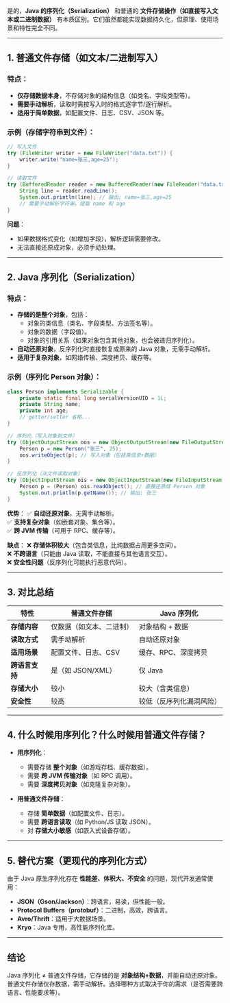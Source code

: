 是的，**Java 的序列化（Serialization）** 和普通的 **文件存储操作（如直接写入文本或二进制数据）** 有本质区别。它们虽然都能实现数据持久化，但原理、使用场景和特性完全不同。  

---

## **1. 普通文件存储（如文本/二进制写入）**
### **特点**：
- **仅存储数据本身**，不存储对象的结构信息（如类名、字段类型等）。
- **需要手动解析**，读取时需按写入时的格式逐字节/逐行解析。
- **适用于简单数据**，如配置文件、日志、CSV、JSON 等。

### **示例（存储字符串到文件）**：
```java
// 写入文件
try (FileWriter writer = new FileWriter("data.txt")) {
    writer.write("name=张三,age=25");
}

// 读取文件
try (BufferedReader reader = new BufferedReader(new FileReader("data.txt"))) {
    String line = reader.readLine();
    System.out.println(line); // 输出: name=张三,age=25
    // 需要手动解析字符串，提取 name 和 age
}
```
**问题**：
- 如果数据格式变化（如增加字段），解析逻辑需要修改。
- 无法直接还原成对象，必须手动处理。

---

## **2. Java 序列化（Serialization）**
### **特点**：
- **存储的是整个对象**，包括：
  - 对象的类信息（类名、字段类型、方法签名等）。
  - 对象的数据（字段值）。
  - 对象的引用关系（如果对象包含其他对象，也会被递归序列化）。
- **自动还原对象**，反序列化时直接恢复成原来的 Java 对象，无需手动解析。
- **适用于复杂对象**，如网络传输、深度拷贝、缓存等。

### **示例（序列化 Person 对象）**：
```java
class Person implements Serializable {
    private static final long serialVersionUID = 1L;
    private String name;
    private int age;
    // getter/setter 省略...
}

// 序列化（写入对象到文件）
try (ObjectOutputStream oos = new ObjectOutputStream(new FileOutputStream("person.ser"))) {
    Person p = new Person("张三", 25);
    oos.writeObject(p); // 写入对象（包括类信息+数据）
}

// 反序列化（从文件读取对象）
try (ObjectInputStream ois = new ObjectInputStream(new FileInputStream("person.ser"))) {
    Person p = (Person) ois.readObject(); // 直接还原成 Person 对象
    System.out.println(p.getName()); // 输出: 张三
}
```
**优势**：
✅ **自动还原对象**，无需手动解析。  
✅ **支持复杂对象**（如嵌套对象、集合等）。  
✅ **跨 JVM 传输**（可用于 RPC、缓存等）。  

**缺点**：
❌ **存储体积较大**（包含类信息，比纯数据占用更多空间）。  
❌ **不跨语言**（只能由 Java 读取，不能直接与其他语言交互）。  
❌ **安全性问题**（反序列化可能执行恶意代码）。  

---

## **3. 对比总结**
| 特性 | 普通文件存储 | Java 序列化 |
|------|------------|------------|
| **存储内容** | 仅数据（如文本、二进制） | 对象结构 + 数据 |
| **读取方式** | 需手动解析 | 自动还原对象 |
| **适用场景** | 配置文件、日志、CSV | 缓存、RPC、深度拷贝 |
| **跨语言支持** | 是（如 JSON/XML） | 仅 Java |
| **存储大小** | 较小 | 较大（含类信息） |
| **安全性** | 较高 | 较低（反序列化漏洞风险） |

---

## **4. 什么时候用序列化？什么时候用普通文件存储？**
- **用序列化**：
  - 需要存储 **整个对象**（如游戏存档、缓存数据）。
  - 需要 **跨 JVM 传输对象**（如 RPC 调用）。
  - 需要 **深度拷贝对象**（如克隆复杂对象）。

- **用普通文件存储**：
  - 存储 **简单数据**（如配置文件、日志）。
  - 需要 **跨语言读取**（如 Python/JS 读取 JSON）。
  - 对 **存储大小敏感**（如嵌入式设备存储）。

---

## **5. 替代方案（更现代的序列化方式）**
由于 Java 原生序列化存在 **性能差、体积大、不安全** 的问题，现代开发通常使用：
- **JSON（Gson/Jackson）**：跨语言，易读，但性能一般。
- **Protocol Buffers（protobuf）**：二进制，高效，跨语言。
- **Avro/Thrift**：适用于大数据场景。
- **Kryo**：Java 专用，高性能序列化库。

---

## **结论**
Java 序列化 ≠ 普通文件存储，它存储的是 **对象结构+数据**，并能自动还原对象。普通文件存储仅存数据，需手动解析。选择哪种方式取决于你的需求（是否需要跨语言、性能要求等）。